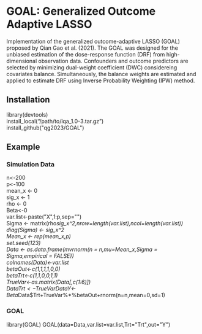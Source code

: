 # GOAL: Generalized Outcome Adaptive LASSO  
Implementation of the generalized outcome-adaptive LASSO (GOAL) proposed by Qian Gao et al. (2021). The GOAL was designed for the unbiased estimation of the dose-response function (DRF) from high-dimensional observation data. Confounders and outcome predictors are selected by minimizing dual-weight coefficient (DWC) considereing covariates balance. Simultaneously, the balance weights are estimated and applied to estimate DRF using Inverse Probability Weighting (IPW) method.  
## Installation  
library(devtools)  
install_local(“/path/to/lqa_1.0-3.tar.gz”)  
install_github("qg2023/GOAL")  
## Example  
### Simulation Data  
n<-200  
p<-100  
mean_x <- 0   
sig_x <- 1  
rho <- 0  
Beta<-0  
var.list<-paste("X",1:p,sep="")  
Sigma <- matrix(rho*sig_x^2,nrow=length(var.list),ncol=length(var.list))   
diag(Sigma) <- sig_x^2  
Mean_x <- rep(mean_x,p)  
set.seed(123)  
Data <- as.data.frame(mvrnorm(n = n,mu=Mean_x,Sigma = Sigma,empirical = FALSE))  
colnames(Data)<-var.list  
betaOut<-c(1,1,1,1,0,0)  
betaTrt<-c(1,1,0,0,1,1)  
TrueVar<-as.matrix(Data[,c(1:6)])  
Data$Trt<-TrueVar%*%betaTrt+rnorm(n=n,mean=0,sd=1)  
Data$Y<-Beta*Data$Trt+TrueVar%*%betaOut+rnorm(n=n,mean=0,sd=1)   
### GOAL
library(GOAL) 
GOAL(data=Data,var.list=var.list,Trt="Trt",out="Y")
